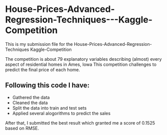 # House-Prices-Advanced-Regression-Techniques---Kaggle-Competition

This is my submission file for the House-Prices-Advanced-Regression-Techniques Kaggle-Competition

The competition is about 79 explanatory variables describing (almost) every aspect of residential homes in Ames, Iowa
This competition challenges to predict the final price of each home.

## Following this code I have:
- Gathered the data
- Cleaned the data
- Split the data into train and test sets
- Applied several alogorithms to predict the sales
  
After that, I submitted the best result which granted me a score of 0.1525 based on RMSE.
